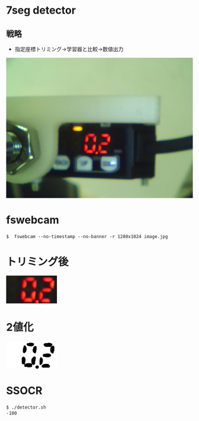 # 7seg detector

## 戦略
- 指定座標トリミング→学習器と比較→数値出力


![](image.jpg)

# fswebcam
``` 
$  fswebcam --no-timestamp --no-banner -r 1280x1024 image.jpg
``` 

# トリミング後
![](dst.jpg)

# 2値化
![](bwimage.jpg)

# SSOCR
```
$ ./detector.sh
-100
```
